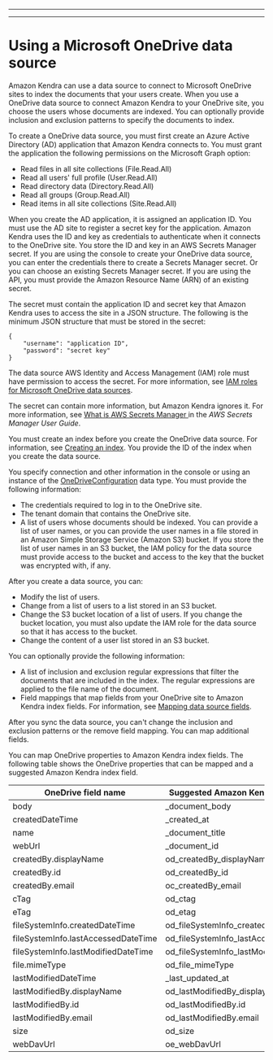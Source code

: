--------

--------

# Using a Microsoft OneDrive data source<a name="data-source-onedrive"></a>

Amazon Kendra can use a data source to connect to Microsoft OneDrive sites to index the documents that your users create\. When you use a OneDrive data source to connect Amazon Kendra to your OneDrive site, you choose the users whose documents are indexed\. You can optionally provide inclusion and exclusion patterns to specify the documents to index\.

To create a OneDrive data source, you must first create an Azure Active Directory \(AD\) application that Amazon Kendra connects to\. You must grant the application the following permissions on the Microsoft Graph option:
+ Read files in all site collections \(File\.Read\.All\)
+ Read all users' full profile \(User\.Read\.All\)
+ Read directory data \(Directory\.Read\.All\)
+ Read all groups \(Group\.Read\.All\)
+ Read items in all site collections \(Site\.Read\.All\)

When you create the AD application, it is assigned an application ID\. You must use the AD site to register a secret key for the application\. Amazon Kendra uses the ID and key as credentials to authenticate when it connects to the OneDrive site\. You store the ID and key in an AWS Secrets Manager secret\. If you are using the console to create your OneDrive data source, you can enter the credentials there to create a Secrets Manager secret\. Or you can choose an existing Secrets Manager secret\. If you are using the API, you must provide the Amazon Resource Name \(ARN\) of an existing secret\.

The secret must contain the application ID and secret key that Amazon Kendra uses to access the site in a JSON structure\. The following is the minimum JSON structure that must be stored in the secret:

```
{
    "username": "application ID",
    "password": "secret key"
}
```

The data source AWS Identity and Access Management \(IAM\) role must have permission to access the secret\. For more information, see [IAM roles for Microsoft OneDrive data sources](iam-roles.md#iam-roles-ds-on)\.

The secret can contain more information, but Amazon Kendra ignores it\. For more information, see [ What is AWS Secrets Manager ](https://docs.aws.amazon.com/secretsmanager/latest/userguide/intro.html) in the *AWS Secrets Manager User Guide*\.

You must create an index before you create the OneDrive data source\. For information, see [Creating an index](create-index.md)\. You provide the ID of the index when you create the data source\.

You specify connection and other information in the console or using an instance of the [OneDriveConfiguration](API_OneDriveConfiguration.md) data type\. You must provide the following information: 
+ The credentials required to log in to the OneDrive site\.
+ The tenant domain that contains the OneDrive site\.
+ A list of users whose documents should be indexed\. You can provide a list of user names, or you can provide the user names in a file stored in an Amazon Simple Storage Service \(Amazon S3\) bucket\. If you store the list of user names in an S3 bucket, the IAM policy for the data source must provide access to the bucket and access to the key that the bucket was encrypted with, if any\.

After you create a data source, you can:
+ Modify the list of users\.
+ Change from a list of users to a list stored in an S3 bucket\.
+ Change the S3 bucket location of a list of users\. If you change the bucket location, you must also update the IAM role for the data source so that it has access to the bucket\.
+ Change the content of a user list stored in an S3 bucket\.

You can optionally provide the following information:
+ A list of inclusion and exclusion regular expressions that filter the documents that are included in the index\. The regular expressions are applied to the file name of the document\.
+ Field mappings that map fields from your OneDrive site to Amazon Kendra index fields\. For information, see [Mapping data source fields](field-mapping.md)\.

After you sync the data source, you can't change the inclusion and exclusion patterns or the remove field mapping\. You can map additional fields\.

You can map OneDrive properties to Amazon Kendra index fields\. The following table shows the OneDrive properties that can be mapped and a suggested Amazon Kendra index field\.


| OneDrive field name | Suggested Amazon Kendra field name | 
| --- | --- | 
| body | \_document\_body | 
| createdDateTime | \_created\_at | 
| name | \_document\_title | 
| webUrl | \_document\_id | 
| createdBy\.displayName | od\_createdBy\_displayName | 
| createdBy\.id | od\_createdBy\_id | 
| createdBy\.email | oc\_createdBy\_email | 
| cTag | od\_ctag | 
| eTag | od\_etag | 
| fileSystemInfo\.createdDateTime | od\_fileSystemInfo\_createdDateTime | 
| fileSystemInfo\.lastAccessedDateTime | od\_fileSystemInfo\_lastAccessedDateTime | 
| fileSystemInfo\.lastModifiedDateTime | od\_fileSystemInfo\_lastModifiedDateTime | 
| file\.mimeType | od\_file\_mimeType | 
| lastModifiedDateTime | \_last\_updated\_at | 
| lastModifiedBy\.displayName | od\_lastModifiedBy\_displayName | 
| lastModifiedBy\.id | od\_lastModifiedBy\.id | 
| lastModifiedBy\.email | od\_lastModifiedBy\.email | 
| size | od\_size | 
| webDavUrl | oe\_webDavUrl | 